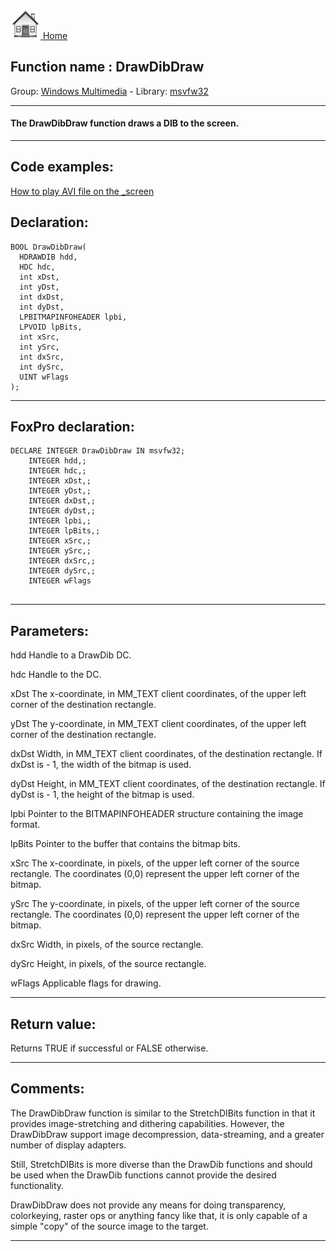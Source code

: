 [<img src="../../images/home.png"> Home ](https://github.com/VFPX/Win32API)  

## Function name : DrawDibDraw
Group: [Windows Multimedia](../../functions_group.md#Windows_Multimedia)  -  Library: [msvfw32](../../libraries.md#msvfw32)  
***  


#### The DrawDibDraw function draws a DIB to the screen.
***  


## Code examples:
[How to play AVI file on the _screen](../../samples/sample_430.md)  

## Declaration:
```foxpro  
BOOL DrawDibDraw(
  HDRAWDIB hdd,
  HDC hdc,
  int xDst,
  int yDst,
  int dxDst,
  int dyDst,
  LPBITMAPINFOHEADER lpbi,
  LPVOID lpBits,
  int xSrc,
  int ySrc,
  int dxSrc,
  int dySrc,
  UINT wFlags
);  
```  
***  


## FoxPro declaration:
```foxpro  
DECLARE INTEGER DrawDibDraw IN msvfw32;
	INTEGER hdd,;
	INTEGER hdc,;
	INTEGER xDst,;
	INTEGER yDst,;
	INTEGER dxDst,;
	INTEGER dyDst,;
	INTEGER lpbi,;
	INTEGER lpBits,;
	INTEGER xSrc,;
	INTEGER ySrc,;
	INTEGER dxSrc,;
	INTEGER dySrc,;
	INTEGER wFlags
  
```  
***  


## Parameters:
hdd
Handle to a DrawDib DC.

hdc
Handle to the DC.

xDst
The x-coordinate, in MM_TEXT client coordinates, of the upper left corner of the destination rectangle.

yDst
The y-coordinate, in MM_TEXT client coordinates, of the upper left corner of the destination rectangle.

dxDst
Width, in MM_TEXT client coordinates, of the destination rectangle. If dxDst is - 1, the width of the bitmap is used. 

dyDst
Height, in MM_TEXT client coordinates, of the destination rectangle. If dyDst is - 1, the height of the bitmap is used.

lpbi
Pointer to the BITMAPINFOHEADER structure containing the image format.

lpBits
Pointer to the buffer that contains the bitmap bits.

xSrc
The x-coordinate, in pixels, of the upper left corner of the source rectangle. The coordinates (0,0) represent the upper left corner of the bitmap.

ySrc
The y-coordinate, in pixels, of the upper left corner of the source rectangle. The coordinates (0,0) represent the upper left corner of the bitmap.

dxSrc
Width, in pixels, of the source rectangle.

dySrc
Height, in pixels, of the source rectangle.

wFlags
Applicable flags for drawing.

  
***  


## Return value:
Returns TRUE if successful or FALSE otherwise.  
***  


## Comments:
The DrawDibDraw function is similar to the StretchDIBits function in that it provides image-stretching and dithering capabilities. However, the DrawDibDraw support image decompression, data-streaming, and a greater number of display adapters.   
  
Still, StretchDIBits is more diverse than the DrawDib functions and should be used when the DrawDib functions cannot provide the desired functionality.  
  
DrawDibDraw does not provide any means for doing transparency, colorkeying, raster ops or anything fancy like that, it is only capable of a simple "copy" of the source image to the target.  
  
***  

